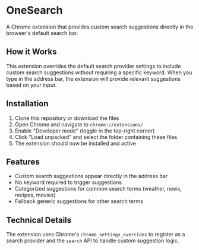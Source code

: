 # OneSearch

A Chrome extension that provides custom search suggestions directly in the browser's default search bar.

## How it Works

This extension overrides the default search provider settings to include custom search suggestions without requiring a specific keyword. When you type in the address bar, the extension will provide relevant suggestions based on your input.

## Installation

1. Clone this repository or download the files
2. Open Chrome and navigate to `chrome://extensions/`
3. Enable "Developer mode" (toggle in the top-right corner)
4. Click "Load unpacked" and select the folder containing these files
5. The extension should now be installed and active

## Features

- Custom search suggestions appear directly in the address bar
- No keyword required to trigger suggestions
- Categorized suggestions for common search terms (weather, news, recipes, movies)
- Fallback generic suggestions for other search terms

## Technical Details

The extension uses Chrome's `chrome_settings_overrides` to register as a search provider and the `search` API to handle custom suggestion logic. 